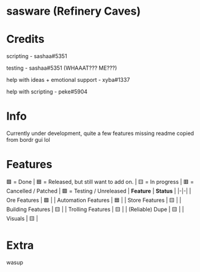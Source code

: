 # sasware (Refinery Caves)

# Credits
scripting - sashaa#5351

testing - sashaa#5351 (WHAAAT??? ME???)

help with ideas + emotional support - xyba#1337

help with scripting - peke#5904


# Info
Currently under development, quite a few features missing
readme copied from bordr gui
lol

# Features
🟩 = Done | 🟦 = Released, but still want to add on. | 🟨 = In progress | 🟥 = Cancelled / Patched | 🟪 = Testing / Unreleased
| **Feature** | **Status** |
|-|-|
| Ore Features | 🟩 |
| Automation Features | 🟦 |
| Store Features | 🟨 |
| Building Features | 🟨 |
| Trolling Features | 🟨 |
| (Reliable) Dupe | 🟨 |
| Visuals | 🟨 |

# Extra
wasup
